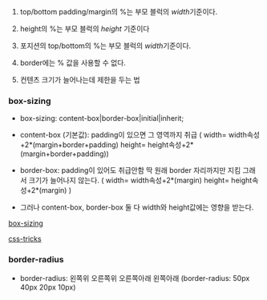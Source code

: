 1. top/bottom padding/margin의 %는 부모 블럭의 ​*width*​ 기준이다.
2. height의 %는 부모 블럭의 ​*height*​ 기준이다
3. 포지션의 top/bottom의 %는 부모 블럭의 ​*width*​ 기준이다.
4.  border에는 % 값을 사용할 수 없다.

5. 컨텐츠 크기가 늘어나는데 제한을 두는 법 

### box-sizing
- box-sizing: content-box|border-box|initial|inherit;

- content-box (기본값): padding이 있으면 그 영역까지 취급
( width= width속성+2*(margin+border+padding) 
height= height속성+2*(margin+border+padding))

- border-box: padding이 있어도 취급안함 딱 원래 border 자리까지만 지킴 그래서 크기가 늘어나지 않는다.
( width= width속성+2*(margin)
height= height속성+2*(margin) )

- 그러나 content-box, border-box 둘 다 width와 height값에는 영향을 받는다.

[box-sizing](http://www.w3schools.com/cssref/tryit.asp?filename=trycss3_box-sizing)

[css-tricks](https://css-tricks.com/box-sizing/) 


### border-radius
- border-radius: 왼쪽위 오른쪽위 오른쪽아래 왼쪽아래
(border-radius: 50px 40px 20px 10px)

